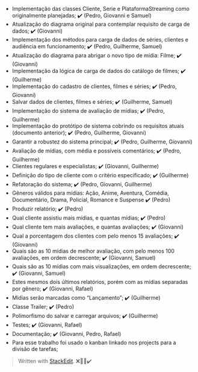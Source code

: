 - Implementação das classes Cliente, Serie e PlataformaStreaming como originalmente planejadas; ✔️ (Pedro, Giovanni e Samuel)
- Atualização do diagrama original para contemplar requisito de carga de dados; ✔️ (Giovanni)
- Implementação dos métodos para carga de dados de séries, clientes e audiência em funcionamento; ✔️ (Pedro, Guilherme, Samuel)
- Atualização do diagrama para abrigar o novo tipo de mídia: Filme; ✔️ (Giovanni)
- Implementação da lógica de carga de dados do catálogo de filmes; ✔️ (Guilherme)
- Implementação do cadastro de clientes, filmes e séries; ✔️ (Pedro, Giovanni)
- Salvar dados de clientes, filmes e séries; ✔️ (Guilherme, Samuel)
- Implementação do sistema de avaliação de mídias; ✔️ (Pedro, Guilherme)
- Implementação do protótipo de sistema cobrindo os requisitos atuais (documento anterior); ✔️ (Pedro, Guilherme, Giovanni)
- Garantir a robustez do sistema principal; ✔️ (Pedro, Guilherme, Giovanni)
- Avaliação de mídias, com média e possíveis comentários; ✔️ (Pedro, Guilherme)
- Clientes regulares e especialistas; ✔️ (Giovanni, Guilherme)
- Definição do tipo de cliente com o critério especificado; ✔️ (Guilherme)
- Refatoração do sistema; ✔️ (Pedro, Giovanni, Guilherme)
- Gêneros válidos para mídias: Ação, Anime, Aventura, Comédia, Documentário, Drama, Policial, Romance e Suspense ✔️ (Pedro)
- Produzir relatório; ✔️ (Pedro)
- Qual cliente assistiu mais mídias, e quantas mídias; ✔️ (Pedro)
- Qual cliente tem mais avaliações, e quantas avaliações; ✔️ (Giovanni)
- Qual a porcentagem dos clientes com pelo menos 15 avaliações; ✔️ (Giovanni)
- Quais são as 10 mídias de melhor avaliação, com pelo menos 100 avaliações, em ordem decrescente; ✔️ (Giovanni, Samuel)
- Quais são as 10 mídias com mais visualizações, em ordem decrescente; ✔️ (Giovanni, Samuel)
- Estes mesmos dois últimos relatórios, porém com as mídias separadas por gênero; ✔️ (Giovanni, Rafael)
- Mídias serão marcadas como “Lançamento”; ✔️ (Guilherme)
- Classe Trailer; ✔️ (Pedro)
- Polimorfismo do salvar e carregar arquivos; ✔️ (Guilherme)
- Testes; ✔️ (Giovanni, Rafael)
- Documentação; ✔️ (Giovanni, Pedro, Rafael)
- Para esse trabalho foi usado o kanban linkado nos projects para a divisão de tarefas;


> Written with [StackEdit](https://stackedit.io/).
❌👨‍💻✔️
